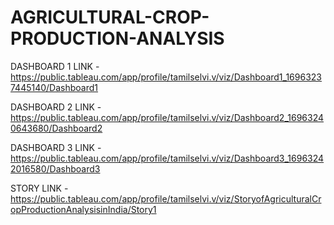 # AGRICULTURAL-CROP-PRODUCTION-ANALYSIS

DASHBOARD 1 LINK - https://public.tableau.com/app/profile/tamilselvi.v/viz/Dashboard1_16963237445140/Dashboard1

DASHBOARD 2 LINK - https://public.tableau.com/app/profile/tamilselvi.v/viz/Dashboard2_16963240643680/Dashboard2

DASHBOARD 3 LINK - https://public.tableau.com/app/profile/tamilselvi.v/viz/Dashboard3_16963242016580/Dashboard3

STORY LINK - https://public.tableau.com/app/profile/tamilselvi.v/viz/StoryofAgriculturalCropProductionAnalysisinIndia/Story1
